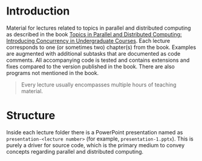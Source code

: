 # Introduction
Material for lectures related to topics in parallel and distributed computing as described in the book [Topics in Parallel and Distributed Computing: Introducing Concurrency in Undergraduate Courses](https://tcpp.cs.gsu.edu/curriculum/?q=cedr_book). Each lecture corresponds to one (or sometimes two) chapter(s) from the book. Examples are augmented with additional subtasks that are documented as code comments. All accompanying code is tested and contains extensions and fixes compared to the version published in the book. There are also programs not mentioned in the book.

> Every lecture usually encompasses multiple hours of teaching material.

# Structure
Inside each lecture folder there is a PowerPoint presentation named as `presentation-<lecture number>` (for example, `presentation-1.pptx`). This is purely a driver for source code, which is the primary medium to convey concepts regarding parallel and distributed computing.
